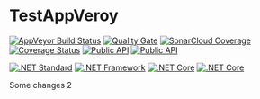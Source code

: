 # TestAppVeroy

[![AppVeyor Build Status](https://ci.appveyor.com/api/projects/status/github/KeRNeLith/TestAppVeroy?branch=master&svg=true)](https://ci.appveyor.com/project/KeRNeLith/TestAppVeroy)
[![Quality Gate](https://sonarcloud.io/api/project_badges/measure?project=tests_project&metric=alert_status)](https://sonarcloud.io/dashboard?id=tests_project)
[![SonarCloud Coverage](https://sonarcloud.io/api/project_badges/measure?project=tests_project&metric=coverage)](https://sonarcloud.io/component_measures/metric/coverage/list?id=tests_project)
[![Coverage Status](https://coveralls.io/repos/github/KeRNeLith/TestAppVeroy/badge.svg?branch=master)](https://coveralls.io/github/KeRNeLith/TestAppVeroy?branch=master)
[![Public API](https://sonarcloud.io/api/project_badges/measure?project=tests_project&metric=public_documented_api_density)](https://sonarcloud.io/component_measures/metric/public_documented_api_density/list?id=tests_project)
[![Public API](https://sonarcloud.io/api/badges/gate?key=tests_project&metric=public_documented_api_density)](https://sonarcloud.io/component_measures/metric/public_documented_api_density/list?id=tests_project)

[![.NET Standard](https://img.shields.io/badge/.NET%20Standard-%3E%3D%201.3-blue.svg)](#)
[![.NET Framework](https://img.shields.io/badge/.NET%20Framework-%3E%3D%204.0-red.svg)](#)
[![.NET Core](https://img.shields.io/badge/.NET%20Core-%3E%3D%202.0-blue.svg)](#)
[![.NET Core](https://img.shields.io/badge/.NET%20Core-%3E%3D%202.0-green.svg)](#)

Some changes 2
